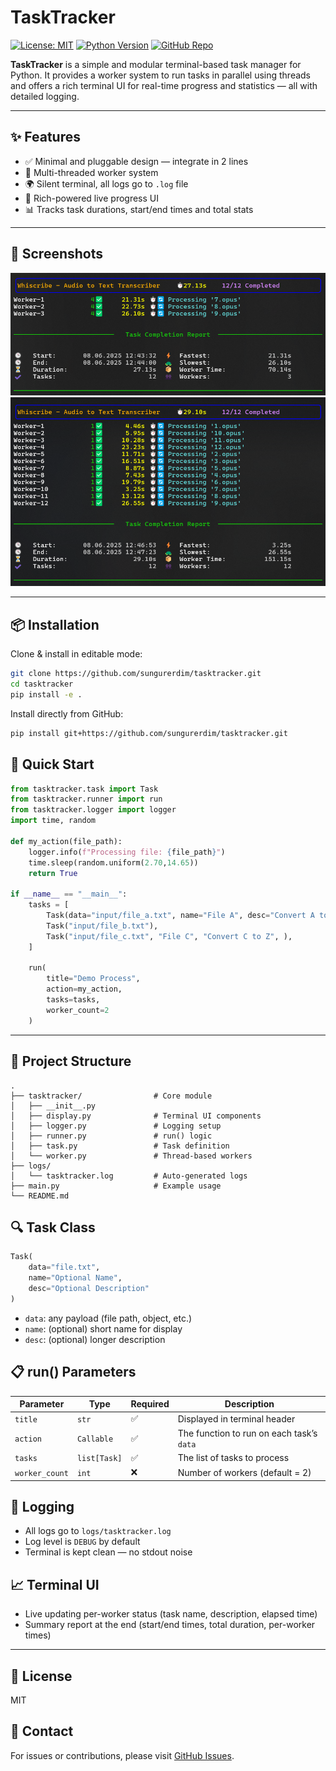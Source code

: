 # TaskTracker

[![License: MIT](https://img.shields.io/badge/License-MIT-yellow.svg)](https://opensource.org/licenses/MIT)
[![Python Version](https://img.shields.io/badge/python-3.10%2B-blue)](https://www.python.org/downloads/)
[![GitHub Repo](https://img.shields.io/badge/GitHub-sungurerdim%2Ftasktracker-181717?logo=github)](https://github.com/sungurerdim/tasktracker)

**TaskTracker** is a simple and modular terminal-based task manager for Python. It provides a worker system to run tasks in parallel using threads and offers a rich terminal UI for real-time progress and statistics — all with detailed logging.

---

## ✨ Features

- ✅ Minimal and pluggable design — integrate in 2 lines
- 🧶 Multi-threaded worker system
- 🌍 Silent terminal, all logs go to `.log` file
- 🌟 Rich-powered live progress UI
- 📊 Tracks task durations, start/end times and total stats

---

## 📸 Screenshots

![screenshot 1](./screenshots/1.png)
![screenshot 2](./screenshots/2.png)

---

## 📦 Installation

Clone & install in editable mode:

```bash
git clone https://github.com/sungurerdim/tasktracker.git
cd tasktracker
pip install -e .
```

Install directly from GitHub:

```bash
pip install git+https://github.com/sungurerdim/tasktracker.git
```

## 🚀 Quick Start

```python
from tasktracker.task import Task
from tasktracker.runner import run
from tasktracker.logger import logger
import time, random

def my_action(file_path):
    logger.info(f"Processing file: {file_path}")
    time.sleep(random.uniform(2.70,14.65))
    return True

if __name__ == "__main__":
    tasks = [
        Task(data="input/file_a.txt", name="File A", desc="Convert A to X"),
        Task("input/file_b.txt"),
        Task("input/file_c.txt", "File C", "Convert C to Z", ),
    ]

    run(
        title="Demo Process",
        action=my_action,
        tasks=tasks,
        worker_count=2
    )
```

---

## 📁 Project Structure

```
.
├── tasktracker/                # Core module
│   ├── __init__.py
│   ├── display.py              # Terminal UI components
│   ├── logger.py               # Logging setup
│   ├── runner.py               # run() logic
│   ├── task.py                 # Task definition
│   └── worker.py               # Thread-based workers
├── logs/
│   └── tasktracker.log         # Auto-generated logs
├── main.py                     # Example usage
└── README.md
```

## 🔍 Task Class

```python
Task(
    data="file.txt",
    name="Optional Name",
    desc="Optional Description"
)
```

- `data`: any payload (file path, object, etc.)
- `name`: (optional) short name for display
- `desc`: (optional) longer description

## 📋 run() Parameters

| Parameter      | Type           | Required | Description                                  |
|----------------|----------------|----------|----------------------------------------------|
| `title`        | `str`          | ✅        | Displayed in terminal header                 |
| `action`       | `Callable`     | ✅        | The function to run on each task’s `data`    |
| `tasks`        | `list[Task]`   | ✅        | The list of tasks to process                 |
| `worker_count` | `int`          | ❌        | Number of workers (default = 2)              |

## 📄 Logging

- All logs go to `logs/tasktracker.log`
- Log level is `DEBUG` by default
- Terminal is kept clean — no stdout noise

## 📈 Terminal UI

- Live updating per-worker status (task name, description, elapsed time)
- Summary report at the end (start/end times, total duration, per-worker times)

---

## 📜 License
MIT

## 💬 Contact
For issues or contributions, please visit [GitHub Issues](https://github.com/sungurerdim/tasktracker/issues).
